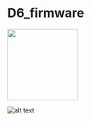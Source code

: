 # D6_firmware

<img src="https://raw.githubusercontent.com/joseluu/D6_firmware/master/Documents/Photos/D6_and_STLinkV2.jpg" width="160">

![alt text](https://raw.githubusercontent.com/joseluu/D6_firmware/master/Documents/Photos/D6_and_STLinkV2.jpg)


